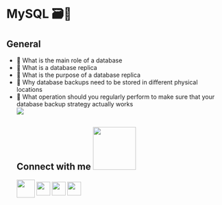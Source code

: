 <h1> MySQL 🗃🔗 </h1>
<h2> General </h2>
<ul>
    <li>🌱 What is the main role of a database</li>
<li>🌱 What is a database replica</li>
<li>🌱 What is the purpose of a database replica</li>
<li>🌱 Why database backups need to be stored in different physical locations</li>
<li>🌱 What operation should you regularly perform to make sure that your database backup strategy actually works</li>

<img src = "https://s3.amazonaws.com/intranet-projects-files/holbertonschool-sysadmin_devops/280/KkrkDHT.png" height = auto max-width = 100%>

<h2> Connect with me <img src='https://raw.githubusercontent.com/ShahriarShafin/ShahriarShafin/main/Assets/handshake.gif' width="100px"> </h2>
<a href="mailto:LauSCaicedo@gmail.com"><img src="https://i.pinimg.com/originals/84/7c/08/847c083cc09040091439e3c05d1fedde.png" width="42px" align = 'center'></a>
<a href = 'https://www.linkedin.com/in/lauscaicedo/'> <img width = '32px' align= 'center' src="https://raw.githubusercontent.com/rahulbanerjee26/githubAboutMeGenerator/main/icons/linked-in-alt.svg"/></a>
<a href = 'https://www.twitter.com/@LauSCaicedo'> <img width = '32px' align= 'center' src="https://raw.githubusercontent.com/rahulbanerjee26/githubAboutMeGenerator/main/icons/twitter.svg"/></a>
<a href = 'https://www.github.com/LauSCaicedo'> <img width = '32px' align= 'center' src="https://raw.githubusercontent.com/rahulbanerjee26/githubAboutMeGenerator/main/icons/github.svg"/></a>
